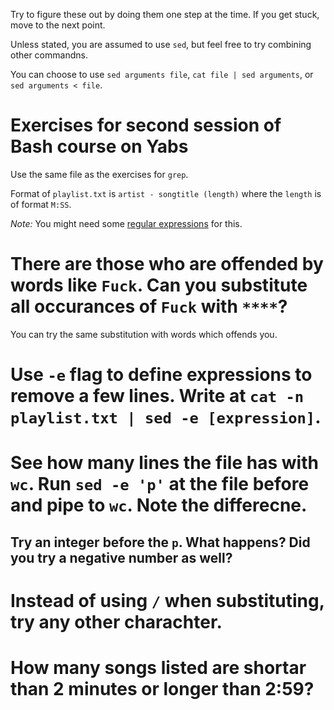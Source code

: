 Try to figure these out by doing them one step at the time. If you get stuck, move to the next point.

Unless stated, you are assumed to use `sed`, but feel free to try combining other commandns.

You can choose to use `sed arguments file`, `cat file | sed arguments`, or `sed arguments < file`.

# Exercises for second session of Bash course on Yabs #

Use the same file as the exercises for `grep`.

Format of `playlist.txt` is `artist - songtitle (length)` where the `length` is of format `M:SS`.

*Note:* You might need some [regular expressions](https://en.wikipedia.org/wiki/Regular_expression) for this.

# There are those who are offended by words like `Fuck`. Can you substitute all occurances of `Fuck` with `****`?

You can try the same substitution with words which offends you.

# Use `-e` flag to define expressions to remove a few lines. Write at `cat -n playlist.txt | sed -e [expression]`.

# See how many lines the file has with `wc`. Run `sed -e 'p'` at the file before and pipe to `wc`. Note the differecne.

## Try an integer before the `p`. What happens? Did you try a negative number as well? 

# Instead of using `/` when substituting, try any other charachter.

# How many songs listed are shortar than 2 minutes or longer than 2:59?

